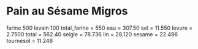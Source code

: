 # Pain au Sésame Migros

farine 500
levain 100
total_farine =  550
eau =  307.50
sel =  11.550
levure =  2.7500
total =  562.40
seigle =  78.736
lin =  28.120
sesame =  22.496
tournesol =  11.248
